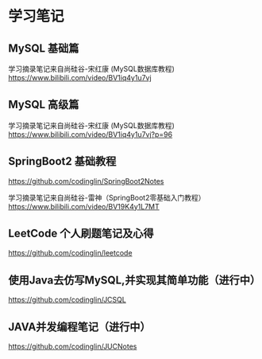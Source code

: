 # 学习笔记

## MySQL 基础篇

学习摘录笔记来自尚硅谷-宋红康 (MySQL数据库教程) <a>https://www.bilibili.com/video/BV1iq4y1u7vj</a>

## MySQL 高级篇

学习摘录笔记来自尚硅谷-宋红康 (MySQL数据库教程) <a>https://www.bilibili.com/video/BV1iq4y1u7vj?p=96</a>

## SpringBoot2 基础教程

https://github.com/codinglin/SpringBoot2Notes

学习摘录笔记来自尚硅谷-雷神（SpringBoot2零基础入门教程）https://www.bilibili.com/video/BV19K4y1L7MT

## LeetCode 个人刷题笔记及心得

https://github.com/codinglin/leetcode

## 使用Java去仿写MySQL,并实现其简单功能（进行中）
https://github.com/codinglin/JCSQL

## JAVA并发编程笔记（进行中）
https://github.com/codinglin/JUCNotes
